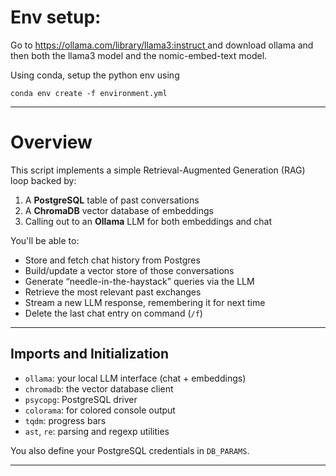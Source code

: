 # Env setup:

Go to [https://ollama.com/library/llama3:instruct ](https://ollama.com/download) and download ollama and then both the llama3 model and the nomic-embed-text model.

Using conda, setup the python env using 
```
conda env create -f environment.yml
```
---
# Overview

This script implements a simple Retrieval-Augmented Generation (RAG) loop backed by:
1. A **PostgreSQL** table of past conversations  
2. A **ChromaDB** vector database of embeddings  
3. Calling out to an **Ollama** LLM for both embeddings and chat

You'll be able to:
- Store and fetch chat history from Postgres  
- Build/update a vector store of those conversations  
- Generate “needle-in-the-haystack” queries via the LLM  
- Retrieve the most relevant past exchanges  
- Stream a new LLM response, remembering it for next time  
- Delete the last chat entry on command (`/f`)

---

## Imports and Initialization

- `ollama`: your local LLM interface (chat + embeddings)  
- `chromadb`: the vector database client  
- `psycopg`: PostgreSQL driver  
- `colorama`: for colored console output  
- `tqdm`: progress bars  
- `ast`, `re`: parsing and regexp utilities  

You also define your PostgreSQL credentials in `DB_PARAMS`.

---